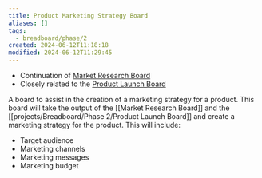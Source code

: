 ```yaml
---
title: Product Marketing Strategy Board
aliases: []
tags:
  - breadboard/phase/2
created: 2024-06-12T11:18:18
modified: 2024-06-12T11:29:45
---
```


- Continuation of [Market Research Board](projects/Breadboard/Phase%202/Market%20Research%20Board.md)
- Closely related to the [Product Launch Board](projects/Breadboard/Phase%202/Product%20Launch%20Board.md)

A board to assist in the creation of a marketing strategy for a product. This board will take the output of the [[Market Research Board]] and the [[projects/Breadboard/Phase 2/Product Launch Board]] and create a marketing strategy for the product. This will include:

- Target audience
- Marketing channels
- Marketing messages
- Marketing budget
